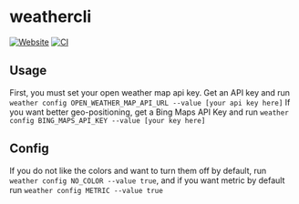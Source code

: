 # weathercli
[![Website](https://github.com/arihant2math/weathercli/actions/workflows/pages/pages-build-deployment/badge.svg)]([https://github.com/arihant2math/weathercli/actions/workflows/pages/pages-build-deployment](https://arihant2math.github.io/weathercli/index.html))
[![CI](https://github.com/arihant2math/weathercli/actions/workflows/build.yml/badge.svg)](https://github.com/arihant2math/weathercli/actions/workflows/build.yml)
## Usage
First, you must set your open weather map api key.
Get an API key and run `weather config OPEN_WEATHER_MAP_API_URL --value [your api key here]`
If you want better geo-positioning, get a Bing Maps API Key and run `weather config BING_MAPS_API_KEY --value [your key here]`
## Config
If you do not like the colors and want to turn them off by default, run `weather config NO_COLOR --value true`, and if you want metric by default run `weather config METRIC --value true`

